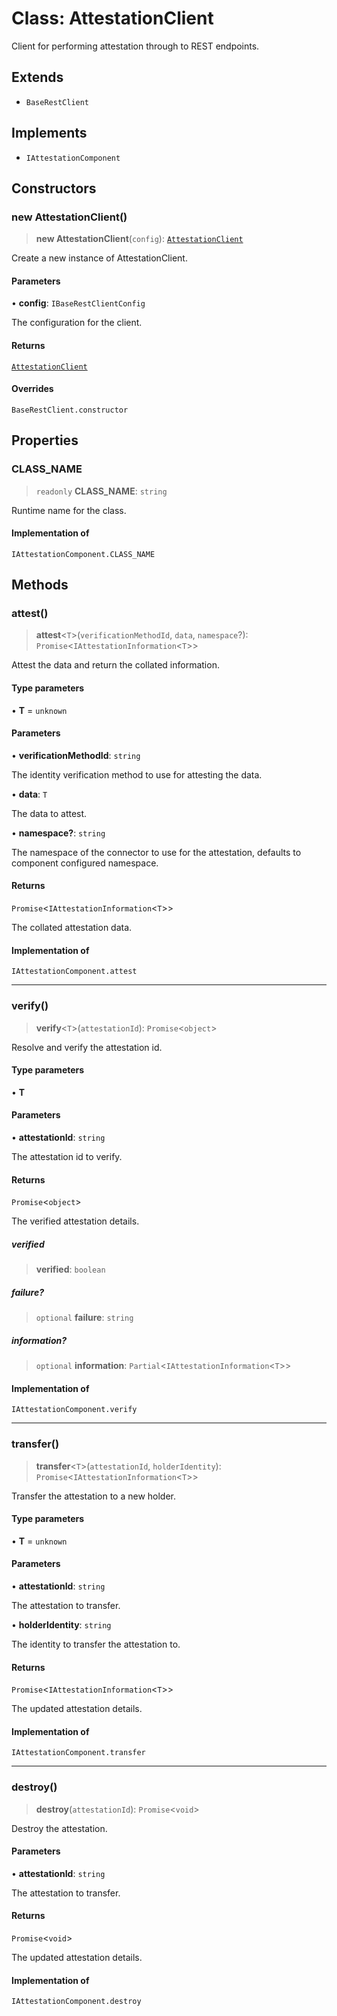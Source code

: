 # Class: AttestationClient

Client for performing attestation through to REST endpoints.

## Extends

- `BaseRestClient`

## Implements

- `IAttestationComponent`

## Constructors

### new AttestationClient()

> **new AttestationClient**(`config`): [`AttestationClient`](AttestationClient.md)

Create a new instance of AttestationClient.

#### Parameters

• **config**: `IBaseRestClientConfig`

The configuration for the client.

#### Returns

[`AttestationClient`](AttestationClient.md)

#### Overrides

`BaseRestClient.constructor`

## Properties

### CLASS\_NAME

> `readonly` **CLASS\_NAME**: `string`

Runtime name for the class.

#### Implementation of

`IAttestationComponent.CLASS_NAME`

## Methods

### attest()

> **attest**\<`T`\>(`verificationMethodId`, `data`, `namespace`?): `Promise`\<`IAttestationInformation`\<`T`\>\>

Attest the data and return the collated information.

#### Type parameters

• **T** = `unknown`

#### Parameters

• **verificationMethodId**: `string`

The identity verification method to use for attesting the data.

• **data**: `T`

The data to attest.

• **namespace?**: `string`

The namespace of the connector to use for the attestation, defaults to component configured namespace.

#### Returns

`Promise`\<`IAttestationInformation`\<`T`\>\>

The collated attestation data.

#### Implementation of

`IAttestationComponent.attest`

***

### verify()

> **verify**\<`T`\>(`attestationId`): `Promise`\<`object`\>

Resolve and verify the attestation id.

#### Type parameters

• **T**

#### Parameters

• **attestationId**: `string`

The attestation id to verify.

#### Returns

`Promise`\<`object`\>

The verified attestation details.

##### verified

> **verified**: `boolean`

##### failure?

> `optional` **failure**: `string`

##### information?

> `optional` **information**: `Partial`\<`IAttestationInformation`\<`T`\>\>

#### Implementation of

`IAttestationComponent.verify`

***

### transfer()

> **transfer**\<`T`\>(`attestationId`, `holderIdentity`): `Promise`\<`IAttestationInformation`\<`T`\>\>

Transfer the attestation to a new holder.

#### Type parameters

• **T** = `unknown`

#### Parameters

• **attestationId**: `string`

The attestation to transfer.

• **holderIdentity**: `string`

The identity to transfer the attestation to.

#### Returns

`Promise`\<`IAttestationInformation`\<`T`\>\>

The updated attestation details.

#### Implementation of

`IAttestationComponent.transfer`

***

### destroy()

> **destroy**(`attestationId`): `Promise`\<`void`\>

Destroy the attestation.

#### Parameters

• **attestationId**: `string`

The attestation to transfer.

#### Returns

`Promise`\<`void`\>

The updated attestation details.

#### Implementation of

`IAttestationComponent.destroy`
